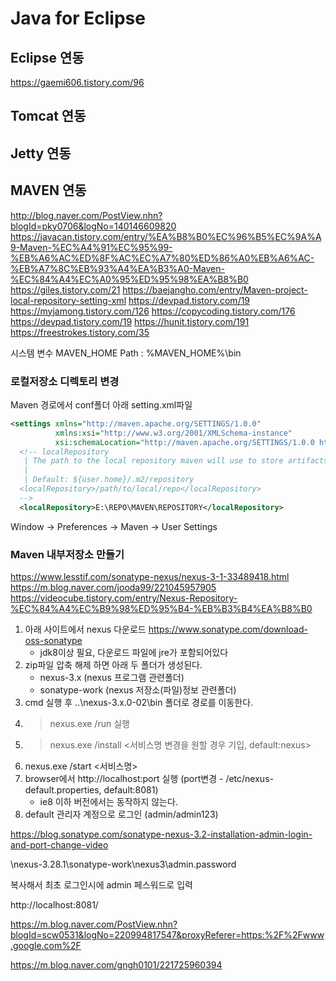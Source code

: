 # Java for Eclipse

## Eclipse 연동

<https://gaemi606.tistory.com/96>

## Tomcat 연동

## Jetty 연동

## MAVEN 연동

<http://blog.naver.com/PostView.nhn?blogId=pky0706&logNo=140146609820>
<https://javacan.tistory.com/entry/%EA%B8%B0%EC%96%B5%EC%9A%A9-Maven-%EC%A4%91%EC%95%99-%EB%A6%AC%ED%8F%AC%EC%A7%80%ED%86%A0%EB%A6%AC-%EB%A7%8C%EB%93%A4%EA%B3%A0-Maven-%EC%84%A4%EC%A0%95%ED%95%98%EA%B8%B0>
<https://giles.tistory.com/21>
<https://baejangho.com/entry/Maven-project-local-repository-setting-xml>
<https://devpad.tistory.com/19>
<https://myjamong.tistory.com/126>
<https://copycoding.tistory.com/176>
<https://devpad.tistory.com/19>
<https://hunit.tistory.com/191>
<https://freestrokes.tistory.com/35>

시스템 변수
MAVEN_HOME 
Path : %MAVEN_HOME%\bin

### 로컬저장소 디렉토리 변경

Maven 경로에서 conf폴더 아래 setting.xml파일

```xml
<settings xmlns="http://maven.apache.org/SETTINGS/1.0.0"
          xmlns:xsi="http://www.w3.org/2001/XMLSchema-instance"
          xsi:schemaLocation="http://maven.apache.org/SETTINGS/1.0.0 http://maven.apache.org/xsd/settings-1.0.0.xsd">
  <!-- localRepository
   | The path to the local repository maven will use to store artifacts.
   |
   | Default: ${user.home}/.m2/repository
  <localRepository>/path/to/local/repo</localRepository>
  -->
  <localRepository>E:\REPO\MAVEN\REPOSITORY</localRepository>
```

Window -> Preferences -> Maven -> User Settings

### Maven 내부저장소 만들기

<https://www.lesstif.com/sonatype-nexus/nexus-3-1-33489418.html>
<https://m.blog.naver.com/jooda99/221045957905>
<https://videocube.tistory.com/entry/Nexus-Repository-%EC%84%A4%EC%B9%98%ED%95%B4-%EB%B3%B4%EA%B8%B0>

1. 아래 사이트에서 nexus 다운로드 <https://www.sonatype.com/download-oss-sonatype>
    - jdk8이상 필요, 다운로드 파일에 jre가 포함되어있다
2. zip파일 압축 해제 하면 아래 두 폴더가 생성된다.
    - nexus-3.x     (nexus 프로그램 관련폴더)
    - sonatype-work (nexus 저장소(파일)정보 관련폴더)
3. cmd 실행 후 ..\nexus-3.x.0-02\bin 폴더로 경로를 이동한다.
4. > nexus.exe /run 실행
5. > nexus.exe /install <서비스명 변경을 원할 경우 기입, default:nexus>
6. nexus.exe /start <서비스명>
7. browser에서 http://localhost:port 실행 (port변경 - /etc/nexus-default.properties, default:8081)
    - ie8 이하 버전에서는 동작하지 않는다.
8. default 관리자 계정으로 로그인 (admin/admin123)

https://blog.sonatype.com/sonatype-nexus-3.2-installation-admin-login-and-port-change-video

\nexus-3.28.1\sonatype-work\nexus3\admin.password

복사해서 최초 로그인시에 admin 페스워드로 입력

http://localhost:8081/



<https://m.blog.naver.com/PostView.nhn?blogId=scw0531&logNo=220994817547&proxyReferer=https:%2F%2Fwww.google.com%2F>

<https://m.blog.naver.com/gngh0101/221725960394>


